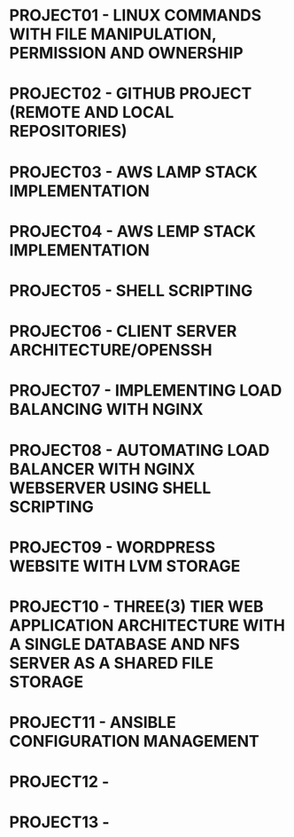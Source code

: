# PROJECT01 - LINUX COMMANDS WITH FILE MANIPULATION, PERMISSION AND OWNERSHIP
# PROJECT02 - GITHUB PROJECT (REMOTE AND LOCAL REPOSITORIES)
# PROJECT03 - AWS LAMP STACK IMPLEMENTATION
# PROJECT04 - AWS LEMP STACK IMPLEMENTATION
# PROJECT05 - SHELL SCRIPTING
# PROJECT06 - CLIENT SERVER ARCHITECTURE/OPENSSH
# PROJECT07 - IMPLEMENTING LOAD BALANCING WITH NGINX
# PROJECT08 - AUTOMATING LOAD BALANCER WITH NGINX WEBSERVER USING SHELL SCRIPTING
# PROJECT09 - WORDPRESS WEBSITE WITH LVM STORAGE
# PROJECT10 - THREE(3) TIER WEB APPLICATION ARCHITECTURE WITH A SINGLE DATABASE AND NFS SERVER AS A SHARED FILE STORAGE
# PROJECT11 - ANSIBLE CONFIGURATION MANAGEMENT
# PROJECT12 - 
# PROJECT13 - 